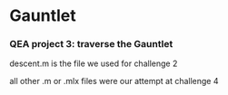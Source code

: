 # Gauntlet
### QEA project 3: traverse the Gauntlet

descent.m is the file we used for challenge 2

all other .m or .mlx files were our attempt at challenge 4 

